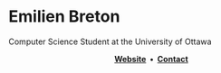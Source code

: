 # Emilien Breton

Computer Science Student at the University of Ottawa

<p align=center>
  <b>
    <a href="https://emilien.ca/">Website</a>
    &nbsp;&bull;&nbsp;
    <a href="https://edgie.emilien.ca/">Contact</a>
  </b>
</p>

